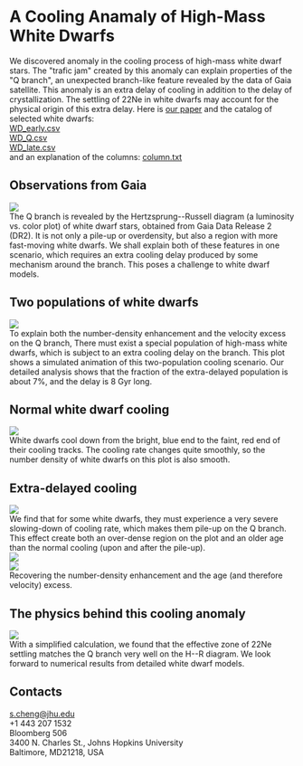 # A Cooling Anamaly of High-Mass White Dwarfs
We discovered anomaly in the cooling process of high-mass white dwarf stars. The "trafic jam" created by this anomaly can explain properties of the "Q branch", an unexpected branch-like feature revealed by the data of Gaia satellite. This anomaly is an extra delay of cooling in addition to the delay of crystallization. The settling of 22Ne in white dwarfs may account for the physical origin of this extra delay. Here is [our paper](https://arxiv.org/abs/1905.12710) and the catalog of selected white dwarfs: 
<br>
[WD_early.csv](https://pages.jh.edu/~scheng40/Qbranch/WD_early.csv)
<br>
[WD_Q.csv](https://pages.jh.edu/~scheng40/Qbranch/WD_Q.csv)
<br>
[WD_late.csv](https://pages.jh.edu/~scheng40/Qbranch/WD_late.csv)
<br>
and an explanation of the columns: [column.txt](https://pages.jh.edu/~scheng40/Qbranch/columns.txt)

## Observations from Gaia
![](https://pages.jh.edu/~scheng40/Qbranch/images/Qbranch.png)
<br>
The Q branch is revealed by the Hertzsprung--Russell diagram (a luminosity vs. color plot) of white dwarf stars, obtained from Gaia Data Release 2 (DR2). It is not only a pile-up or overdensity, but also a region with more fast-moving white dwarfs. We shall explain both of these features in one scenario, which requires an extra cooling delay produced by some mechanism around the branch. This poses a challenge to white dwarf models.


## Two populations of white dwarfs
![](https://pages.jh.edu/~scheng40/Qbranch/images/gif_two_pops.gif)
<br>
To explain both the number-density enhancement and the velocity excess on the Q branch, There must exist a special population of high-mass white dwarfs, which is subject to an extra cooling delay on the branch. This plot shows a simulated animation of this two-population cooling scenario. Our detailed analysis shows that the fraction of the extra-delayed population is about 7%, and the delay is 8 Gyr long.


## Normal white dwarf cooling
![](https://pages.jh.edu/~scheng40/Qbranch/images/gif_normal_pop.gif)
<br>
White dwarfs cool down from the bright, blue end to the faint, red end of their cooling tracks. The cooling rate changes quite smoothly, so the number density of white dwarfs on this plot is also smooth.


## Extra-delayed cooling
![](https://pages.jh.edu/~scheng40/Qbranch/images/gif_extra_delayed_pop.gif)
<br>
We find that for some white dwarfs, they must experience a very severe slowing-down of cooling rate, which makes them pile-up on the Q branch. This effect create both an over-dense region on the plot and an older age than the normal cooling (upon and after the pile-up).
<br>
![](https://pages.jh.edu/~scheng40/Qbranch/images/gif_both_pops.gif)
<br>
![](https://pages.jh.edu/~scheng40/Qbranch/images/gif_age.gif)
<br>
Recovering the number-density enhancement and the age (and therefore velocity) excess.

## The physics behind this cooling anomaly
![](https://pages.jh.edu/~scheng40/Qbranch/images/22Ne_aug20.png)
<br>
With a simplified calculation, we found that the effective zone of 22Ne settling matches the Q branch very well on the H--R diagram. We look forward to numerical results from detailed white dwarf models.

## Contacts
s.cheng@jhu.edu
<br>
+1 443 207 1532
<br>
Bloomberg 506
<br>
3400 N. Charles St., Johns Hopkins University
<br>
Baltimore, MD21218, USA
